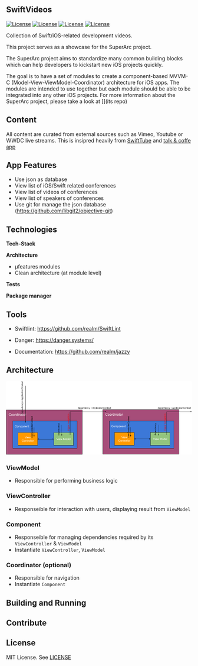 ## SwiftVideos

[![License](https://img.shields.io/badge/License-MIT-green.svg)](https://opensource.org/licenses/MIT)
[![License](https://img.shields.io/badge/Swift-5.0-blue.svg)](https://opensource.org/licenses/MIT)
[![License](https://img.shields.io/badge/Xcode-10-blue.svg)](https://opensource.org/licenses/MIT)
[![License](https://img.shields.io/badge/platforms-iOSv|%20tvOS%20|%20macOS%20|%20watchOS%20-blue.svg)](https://opensource.org/licenses/MIT)

Collection of Swift/iOS-related development videos. 

This project serves as a showcase for the SuperArc project. 

The SuperArc project aims to standardize many common building blocks which can help developers to kickstart new iOS projects quickly.

The goal is to have a set of modules to create a component-based MVVM-C (Model-View-ViewModel-Coordinator) architecture for iOS apps. The modules are intended to use together but each module should be able to be integrated into any other iOS projects. For more information about the SuperArc project, please take a look at [](its repo)   

## Content

All content are curated from external sources such as Vimeo, Youtube or WWDC live streams. This is insipred heavily from [SwiftTube](http://www.swifttube.co/) and [talk & coffe app]()

## App Features
- Use json as database
- View list of iOS/Swift related conferences
- View list of videos of conferences
- View list of speakers of conferences
- Use git for manage the json database (https://github.com/libgit2/objective-git)

## Technologies

**Tech-Stack**

**Architecture**

- µfeatures modules
- Clean architecture (at module level)

**Tests**

**Package manager**


## Tools

* Swiftlint: https://github.com/realm/SwiftLint

* Danger: https://danger.systems/

* Documentation: https://github.com/realm/jazzy

## Architecture

![Architecture](Assets/Documentation/superarc.png)

### ViewModel
- Responsible for performing business logic

### ViewController
- Responseible for interaction with users, displaying result from `ViewModel`

### Component
- Responseible for managing dependencies required by its `ViewController` & `ViewModel`
- Instantiate `ViewController`, `ViewModel`

### Coordinator (optional)
- Responsible for navigation
- Instantiate `Component`

## Building and Running

## Contribute

## License
MIT License. See [LICENSE](LICENSE)
